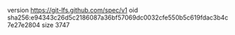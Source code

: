 version https://git-lfs.github.com/spec/v1
oid sha256:e94343c26d5c2186087a36bf57069dc0032cfe550b5c619fdac3b4c7e27e2804
size 3747
